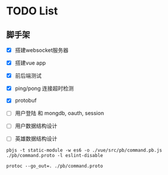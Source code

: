 # TODO List

## 脚手架
- [x] 搭建websocket服务器
- [x] 搭建vue app
- [x] 前后端测试 

- [x] ping/pong 连接超时检测
- [x] protobuf
- [ ] 用户登陆 和 mongdb, oauth, session
- [ ] 用户数据结构设计
- [ ] 英雄数据结构设计

`pbjs -t static-module -w es6 -o ./vue/src/pb/command.pb.js ./pb/command.proto -l eslint-disable`

`protoc --go_out=. ./pb/command.proto`